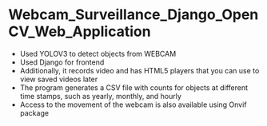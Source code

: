 # Webcam_Surveillance_Django_OpenCV_Web_Application
- Used YOLOV3 to detect objects from WEBCAM
- Used Django for frontend 
- Additionally, it records video and has HTML5 players that you can use to view saved videos later
- The program generates a CSV file with counts for objects at different time stamps, such as yearly, monthly, and hourly
- Access to the movement of the webcam is also available using Onvif package
